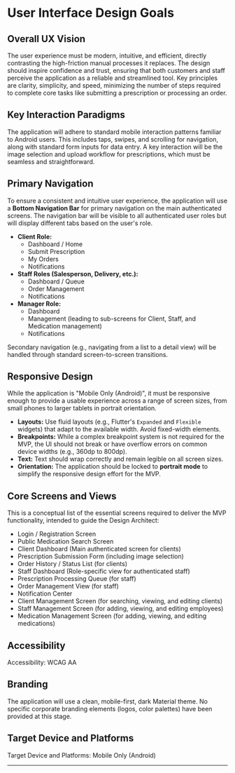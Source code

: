 # User Interface Design Goals

<!--docs/prd/[title].md-->

## Overall UX Vision

The user experience must be modern, intuitive, and efficient, directly contrasting the high-friction manual processes it replaces. The design should inspire confidence and trust, ensuring that both customers and staff perceive the application as a reliable and streamlined tool. Key principles are clarity, simplicity, and speed, minimizing the number of steps required to complete core tasks like submitting a prescription or processing an order.

## Key Interaction Paradigms

The application will adhere to standard mobile interaction patterns familiar to Android users. This includes taps, swipes, and scrolling for navigation, along with standard form inputs for data entry. A key interaction will be the image selection and upload workflow for prescriptions, which must be seamless and straightforward.

## Primary Navigation

To ensure a consistent and intuitive user experience, the application will use a **Bottom Navigation Bar** for primary navigation on the main authenticated screens. The navigation bar will be visible to all authenticated user roles but will display different tabs based on the user's role.

*   **Client Role:**
    *   Dashboard / Home
    *   Submit Prescription
    *   My Orders
    *   Notifications
*   **Staff Roles (Salesperson, Delivery, etc.):**
    *   Dashboard / Queue
    *   Order Management
    *   Notifications
*   **Manager Role:**
    *   Dashboard
    *   Management (leading to sub-screens for Client, Staff, and Medication management)
    *   Notifications

Secondary navigation (e.g., navigating from a list to a detail view) will be handled through standard screen-to-screen transitions.

## Responsive Design

While the application is "Mobile Only (Android)", it must be responsive enough to provide a usable experience across a range of screen sizes, from small phones to larger tablets in portrait orientation.

*   **Layouts:** Use fluid layouts (e.g., Flutter's `Expanded` and `Flexible` widgets) that adapt to the available width. Avoid fixed-width elements.
*   **Breakpoints:** While a complex breakpoint system is not required for the MVP, the UI should not break or have overflow errors on common device widths (e.g., 360dp to 800dp).
*   **Text:** Text should wrap correctly and remain legible on all screen sizes.
*   **Orientation:** The application should be locked to **portrait mode** to simplify the responsive design effort for the MVP.

## Core Screens and Views

This is a conceptual list of the essential screens required to deliver the MVP functionality, intended to guide the Design Architect:

*   Login / Registration Screen
*   Public Medication Search Screen
*   Client Dashboard (Main authenticated screen for clients)
*   Prescription Submission Form (including image selection)
*   Order History / Status List (for clients)
*   Staff Dashboard (Role-specific view for authenticated staff)
*   Prescription Processing Queue (for staff)
*   Order Management View (for staff)
*   Notification Center
*   Client Management Screen (for searching, viewing, and editing clients)
*   Staff Management Screen (for adding, viewing, and editing employees)
*   Medication Management Screen (for adding, viewing, and editing medications)

## Accessibility

Accessibility: WCAG AA

## Branding

The application will use a clean, mobile-first, dark Material theme. No specific corporate branding elements (logos, color palettes) have been provided at this stage.

## Target Device and Platforms

Target Device and Platforms: Mobile Only (Android)

---
